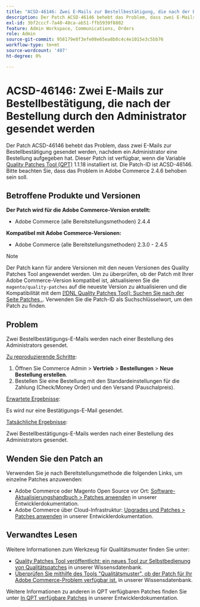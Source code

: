 ```yaml
---
title: "ACSD-46146: Zwei E-Mails zur Bestellbestätigung, die nach der Bestellung des Administrators gesendet werden"
description: Der Patch ACSD-46146 behebt das Problem, dass zwei E-Mails zur Bestellbestätigung gesendet werden, nachdem ein Administrator eine Bestellung aufgegeben hat. Dieser Patch ist verfügbar, wenn das [Quality Patches Tool (QPT)](/help/announcements/adobe-commerce-announcements/magento-quality-patches-released-new-tool-to-self-serve-quality-patches.md) 1.1.18 installiert ist. Die Patch-ID ist ACSD-46146. Bitte beachten Sie, dass das Problem in Adobe Commerce 2.4.6 behoben sein soll.
exl-id: 3bf2cccf-7a40-48ca-ab51-ffb5939f8802
feature: Admin Workspace, Communications, Orders
role: Admin
source-git-commit: 958179e0f3efe08e65ea8b0c4c4e1015e3c5bb76
workflow-type: tm+mt
source-wordcount: '407'
ht-degree: 0%

---
```


# ACSD-46146: Zwei E-Mails zur Bestellbestätigung, die nach der Bestellung durch den Administrator gesendet werden

Der Patch ACSD-46146 behebt das Problem, dass zwei E-Mails zur Bestellbestätigung gesendet werden, nachdem ein Administrator eine Bestellung aufgegeben hat. Dieser Patch ist verfügbar, wenn die Variable [Quality Patches Tool (QPT)](/help/announcements/adobe-commerce-announcements/magento-quality-patches-released-new-tool-to-self-serve-quality-patches.md) 1.1.18 installiert ist. Die Patch-ID ist ACSD-46146. Bitte beachten Sie, dass das Problem in Adobe Commerce 2.4.6 behoben sein soll.

## Betroffene Produkte und Versionen

**Der Patch wird für die Adobe Commerce-Version erstellt:**

* Adobe Commerce (alle Bereitstellungsmethoden) 2.4.4

**Kompatibel mit Adobe Commerce-Versionen:**

* Adobe Commerce (alle Bereitstellungsmethoden) 2.3.0 - 2.4.5

>[!NOTE]
>
>Der Patch kann für andere Versionen mit den neuen Versionen des Quality Patches Tool angewendet werden. Um zu überprüfen, ob der Patch mit Ihrer Adobe Commerce-Version kompatibel ist, aktualisieren Sie die `magento/quality-patches` auf die neueste Version zu aktualisieren und die Kompatibilität mit dem [[!DNL Quality Patches Tool]: Suchen Sie nach der Seite Patches .](https://devdocs.magento.com/quality-patches/tool.html#patch-grid). Verwenden Sie die Patch-ID als Suchschlüsselwort, um den Patch zu finden.

## Problem

Zwei Bestellbestätigungs-E-Mails werden nach einer Bestellung des Administrators gesendet.

<u>Zu reproduzierende Schritte</u>:

1. Öffnen Sie Commerce Admin > **Vertrieb** > **Bestellungen** > **Neue Bestellung erstellen**.
1. Bestellen Sie eine Bestellung mit den Standardeinstellungen für die Zahlung (Check/Money Order) und den Versand (Pauschalpreis).

<u>Erwartete Ergebnisse</u>:

Es wird nur eine Bestätigungs-E-Mail gesendet.

<u>Tatsächliche Ergebnisse</u>:

Zwei Bestellbestätigungs-E-Mails werden nach einer Bestellung des Administrators gesendet.

## Wenden Sie den Patch an

Verwenden Sie je nach Bereitstellungsmethode die folgenden Links, um einzelne Patches anzuwenden:

* Adobe Commerce oder Magento Open Source vor Ort: [Software-Aktualisierungshandbuch > Patches anwenden](https://devdocs.magento.com/guides/v2.4/comp-mgr/patching/mqp.html) in unserer Entwicklerdokumentation.
* Adobe Commerce über Cloud-Infrastruktur: [Upgrades und Patches > Patches anwenden](https://devdocs.magento.com/cloud/project/project-patch.html) in unserer Entwicklerdokumentation.

## Verwandtes Lesen

Weitere Informationen zum Werkzeug für Qualitätsmuster finden Sie unter:

* [Quality Patches Tool veröffentlicht: ein neues Tool zur Selbstbedienung von Qualitätspatches](/help/announcements/adobe-commerce-announcements/magento-quality-patches-released-new-tool-to-self-serve-quality-patches.md) in unserer Wissensdatenbank.
* [Überprüfen Sie mithilfe des Tools &quot;Qualitätsmuster&quot;, ob der Patch für Ihr Adobe Commerce-Problem verfügbar ist.](/help/support-tools/patches-available-in-qpt-tool/check-patch-for-magento-issue-with-magento-quality-patches.md) in unserer Wissensdatenbank.

Weitere Informationen zu anderen in QPT verfügbaren Patches finden Sie unter [In QPT verfügbare Patches](https://devdocs.magento.com/quality-patches/tool.html#patch-grid) in unserer Entwicklerdokumentation.
